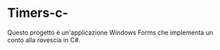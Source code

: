 # Timers-c-
Questo progetto è un'applicazione Windows Forms che implementa un conto alla rovescia in C#.
